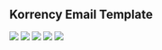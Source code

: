
## Korrency Email Template


![](https://korrency-email-template.s3.amazonaws.com/facebook.svg)
![](https://korrency-email-template.s3.amazonaws.com/instagram.svg)
![](https://korrency-email-template.s3.amazonaws.com/linkedin.svg)
![](https://korrency-email-template.s3.amazonaws.com/twitter.svg)
![](https://korrency-email-template.s3.amazonaws.com/logo.svg)
